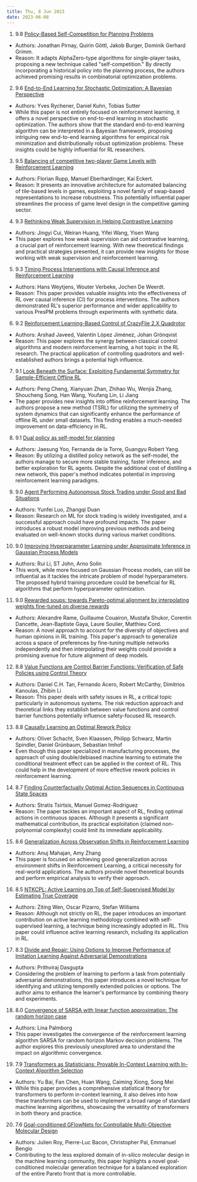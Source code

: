```yaml
---
title: Thu, 8 Jun 2023
date: 2023-06-08
---
```

1. 9.8 [Policy-Based Self-Competition for Planning Problems](https://arxiv.org/abs/2306.04403)
* Authors: Jonathan Pirnay, Quirin Göttl, Jakob Burger, Dominik Gerhard Grimm.
* Reason: It adapts AlphaZero-type algorithms for single-player tasks, proposing a new technique called "self-competition." By directly incorporating a historical policy into the planning process, the authors achieved promising results in combinatorial optimization problems.

2. 9.6 [End-to-End Learning for Stochastic Optimization: A Bayesian Perspective](https://arxiv.org/abs/2306.04174)
* Authors: Yves Rychener, Daniel Kuhn, Tobias Sutter
* While this paper is not entirely focused on reinforcement learning, it offers a novel perspective on end-to-end learning in stochastic optimization. The authors show that the standard end-to-end learning algorithm can be interpreted in a Bayesian framework, proposing intriguing new end-to-end learning algorithms for empirical risk minimization and distributionally robust optimization problems. These insights could be highly influential for RL researchers.

3. 9.5 [Balancing of competitive two-player Game Levels with Reinforcement Learning](https://arxiv.org/abs/2306.04429)
* Authors: Florian Rupp, Manuel Eberhardinger, Kai Eckert.
* Reason: It presents an innovative architecture for automated balancing of tile-based levels in games, exploiting a novel family of swap-based representations to increase robustness. This potentially influential paper streamlines the process of game level design in the competitive gaming sector.

4. 9.3 [Rethinking Weak Supervision in Helping Contrastive Learning](https://arxiv.org/abs/2306.04160)
* Authors: Jingyi Cui, Weiran Huang, Yifei Wang, Yisen Wang
* This paper explores how weak supervision can aid contrastive learning, a crucial part of reinforcement learning. With new theoretical findings and practical strategies presented, it can provide new insights for those working with weak supervision and reinforcement learning.

5. 9.3 [Timing Process Interventions with Causal Inference and Reinforcement Learning](https://arxiv.org/abs/2306.04299)
* Authors: Hans Weytjens, Wouter Verbeke, Jochen De Weerdt.
* Reason: This paper provides valuable insights into the effectiveness of RL over causal inference (CI) for process interventions. The authors demonstrated RL's superior performance and wider applicability to various PresPM problems through experiments with synthetic data.

6. 9.2 [Reinforcement Learning-Based Control of CrazyFlie 2.X Quadrotor](https://arxiv.org/abs/2306.03951)
* Authors: Arshad Javeed, Valentín López Jiménez, Johan Grönqvist
* Reason: This paper explores the synergy between classical control algorithms and modern reinforcement learning, a hot topic in the RL research. The practical application of controlling quadrotors and well-established authors brings a potential high influence.

7. 9.1 [Look Beneath the Surface: Exploiting Fundamental Symmetry for Sample-Efficient Offline RL](https://arxiv.org/abs/2306.04220)
* Authors: Peng Cheng, Xianyuan Zhan, Zhihao Wu, Wenjia Zhang, Shoucheng Song, Han Wang, Youfang Lin, Li Jiang
* The paper provides new insights into offline reinforcement learning. The authors propose a new method (TSRL) for utilizing the symmetry of system dynamics that can significantly enhance the performance of offline RL under small datasets. This finding enables a much-needed improvement on data-efficiency in RL.

8. 9.1 [Dual policy as self-model for planning](https://arxiv.org/abs/2306.04440)
* Authors: Jaesung Yoo, Fernanda de la Torre, Guangyu Robert Yang.
* Reason: By utilizing a distilled policy network as the self-model, the authors manage to secure more stable training, faster inference, and better exploration for RL agents. Despite the additional cost of distilling a new network, this paper's method indicates potential in improving reinforcement learning paradigms.

9. 9.0 [Agent Performing Autonomous Stock Trading under Good and Bad Situations](https://arxiv.org/abs/2306.03985)
* Authors: Yunfei Luo, Zhangqi Duan
* Reason: Research on ML for stock trading is widely investigated, and a successful approach could have profound impacts. The paper introduces a robust model improving previous methods and being evaluated on well-known stocks during various market conditions.

10. 9.0 [Improving Hyperparameter Learning under Approximate Inference in Gaussian Process Models](https://arxiv.org/abs/2306.04201)
* Authors: Rui Li, ST John, Arno Solin
* This work, while more focused on Gaussian Process models, can still be influential as it tackles the intricate problem of model hyperparameters. The proposed hybrid training procedure could be beneficial for RL algorithms that perform hyperparameter optimization.

11. 9.0 [Rewarded soups: towards Pareto-optimal alignment by interpolating weights fine-tuned on diverse rewards](https://arxiv.org/abs/2306.04488)
* Authors: Alexandre Rame, Guillaume Couairon, Mustafa Shukor, Corentin Dancette, Jean-Baptiste Gaya, Laure Soulier, Matthieu Cord.
* Reason: A novel approach to account for the diversity of objectives and human opinions in RL training. This paper's approach to generalize across a space of preferences by fine-tuning multiple networks independently and then interpolating their weights could provide a promising avenue for future alignment of deep models.

12. 8.8 [Value Functions are Control Barrier Functions: Verification of Safe Policies using Control Theory](https://arxiv.org/abs/2306.04026)
* Authors: Daniel C.H. Tan, Fernando Acero, Robert McCarthy, Dimitrios Kanoulas, Zhibin Li
* Reason: This paper deals with safety issues in RL, a critical topic particularly in autonomous systems. The risk reduction approach and theoretical links they establish between value functions and control barrier functions potentially influence safety-focused RL research.

13. 8.8 [Causally Learning an Optimal Rework Policy](https://arxiv.org/abs/2306.04223)
* Authors: Oliver Schacht, Sven Klaassen, Philipp Schwarz, Martin Spindler, Daniel Grünbaum, Sebastian Imhof
* Even though this paper specialized in manufacturing processes, the approach of using double/debiased machine learning to estimate the conditional treatment effect can be applied in the context of RL. This could help in the development of more effective rework policies in reinforcement learning.

14. 8.7 [Finding Counterfactually Optimal Action Sequences in Continuous State Spaces](https://arxiv.org/abs/2306.03929)
* Authors: Stratis Tsirtsis, Manuel Gomez-Rodriguez
* Reason: The paper tackles an important aspect of RL, finding optimal actions in continuous spaces. Although it presents a significant mathematical contribution, its practical exploitation (claimed non-polynomial complexity) could limit its immediate applicability.

15. 8.6 [Generalization Across Observation Shifts in Reinforcement Learning](https://arxiv.org/abs/2306.04595)
- Authors: Anuj Mahajan, Amy Zhang
- This paper is focused on achieving good generalization across environment shifts in Reinforcement Learning, a critical necessity for real-world applications. The authors provide novel theoretical bounds and perform empirical analysis to verify their approach.

16. 8.5 [NTKCPL: Active Learning on Top of Self-Supervised Model by Estimating True Coverage](https://arxiv.org/abs/2306.04099)
* Authors: Ziting Wen, Oscar Pizarro, Stefan Williams
* Reason: Although not strictly on RL, the paper introduces an important contribution on active learning methodology combined with self-supervised learning, a technique being increasingly adopted in RL. This paper could influence active learning research, including its application in RL.

17. 8.3 [Divide and Repair: Using Options to Improve Performance of Imitation Learning Against Adversarial Demonstrations](https://arxiv.org/abs/2306.04581)
- Authors: Prithviraj Dasgupta
- Considering the problem of learning to perform a task from potentially adversarial demonstrations, this paper introduces a novel technique for identifying and utilizing temporelly extended policies or options. The author aims to enhance the learner's performance by combining theory and experiments.

18. 8.0 [Convergence of SARSA with linear function approximation: The random horizon case](https://arxiv.org/abs/2306.04548)
- Authors: Lina Palmborg
- This paper investigates the convergence of the reinforcement learning algorithm SARSA for random horizon Markov decision problems. The author explores this previously unexplored area to understand the impact on algorithmic convergence.

19. 7.9 [Transformers as Statisticians: Provable In-Context Learning with In-Context Algorithm Selection](https://arxiv.org/abs/2306.04637)
- Authors: Yu Bai, Fan Chen, Huan Wang, Caiming Xiong, Song Mei
- While this paper provides a comprehensive statistical theory for transformers to perform in-context learning, it also delves into how these transformers can be used to implement a broad range of standard machine learning algorithms, showcasing the versatility of transformers in both theory and practice.

20. 7.6 [Goal-conditioned GFlowNets for Controllable Multi-Objective Molecular Design](https://arxiv.org/abs/2306.04620)
- Authors: Julien Roy, Pierre-Luc Bacon, Christopher Pal, Emmanuel Bengio
- Contributing to the less explored domain of in-silico molecular design in the machine learning community, this paper highlights a novel goal-conditioned molecular generation technique for a balanced exploration of the entire Pareto front that is more controllable.

